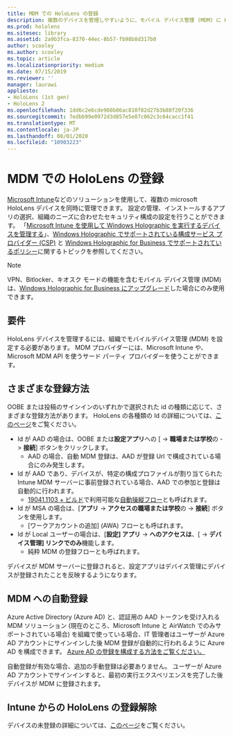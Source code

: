 ```yaml
---
title: MDM での HoloLens の登録
description: 複数のデバイスを管理しやすいように、モバイル デバイス管理 (MDM) に HoloLens を登録します。
ms.prod: hololens
ms.sitesec: library
ms.assetid: 2a9b3fca-8370-44ec-8b57-fb98b8d317b0
author: scooley
ms.author: scooley
ms.topic: article
ms.localizationpriority: medium
ms.date: 07/15/2019
ms.reviewer: ''
manager: laurawi
appliesto:
- HoloLens (1st gen)
- HoloLens 2
ms.openlocfilehash: 1dd6c2e6cde980b86ac810f82d27b3b88f20f336
ms.sourcegitcommit: 7edbb99e0972d3d857e5e87c062c3c64cacc1f41
ms.translationtype: MT
ms.contentlocale: ja-JP
ms.lasthandoff: 08/01/2020
ms.locfileid: "10903223"
---
```

# MDM での HoloLens の登録

[Microsoft Intune](https://docs.microsoft.com/intune/windows-holographic-for-business)などのソリューションを使用して、複数の microsoft HoloLens デバイスを同時に管理できます。 設定の管理、インストールするアプリの選択、組織のニーズに合わせたセキュリティ構成の設定を行うことができます。 「[Microsoft Intune を使用して Windows Holographic を実行するデバイスを管理する](https://docs.microsoft.com/intune/windows-holographic-for-business)」、[Windows Holographic でサポートされている構成サービス プロバイダー (CSP)](https://msdn.microsoft.com/windows/hardware/commercialize/customize/mdm/configuration-service-provider-reference#hololens) と [Windows Holographic for Business でサポートされているポリシー](https://msdn.microsoft.com/windows/hardware/commercialize/customize/mdm/policy-configuration-service-provider#hololenspolicies)に関するトピックを参照してください。

> [!NOTE]
> VPN、Bitlocker、キオスク モードの機能を含むモバイル デバイス管理 (MDM) は、[Windows Holographic for Business にアップグレード](hololens1-upgrade-enterprise.md)した場合にのみ使用できます。

## 要件

 HoloLens デバイスを管理するには、組織でモバイルデバイス管理 (MDM) を設定する必要があります。 MDM プロバイダーには、Microsoft Intune や、Microsoft MDM API を使うサード パーティ プロバイダーを使うことができます。
 
## さまざまな登録方法

OOBE または投稿のサインインのいずれかで選択された id の種類に応じて、さまざまな登録方法があります。 HoloLens の各種類の Id の詳細については、[このページ](hololens-identity.md)をご覧ください。

- Id が AAD の場合は、OOBE または**設定アプリ**への [  ->  **職場または学校**の  ->  **接続**] ボタンをクリックします。
    - AAD の場合、自動 MDM 登録は、AAD が登録 Url で構成されている場合にのみ発生します。
- Id が AAD であり、デバイスが、特定の構成プロファイルが割り当てられた Intune MDM サーバーに事前登録されている場合、AAD での参加と登録は自動的に行われます。
    - [19041.1103 + ビルド](hololens-release-notes.md#windows-holographic-version-2004)で利用可能な[自動操縦フロー](hololens2-autopilot.md)とも呼ばれます。
- Id が MSA の場合は、[**アプリ**  ->  **アクセスの職場または学校**の  ->  **接続**] ボタンを使用します。
    - [ワークアカウントの追加] (AWA) フローとも呼ばれます。
- Id が Local ユーザーの場合は、[**設定] アプリ**  ->  **へのアクセスは**、[  ->  **デバイス管理] リンクでのみ**機能します。
    - 純粋 MDM の登録フローとも呼ばれます。

デバイスが MDM サーバーに登録されると、設定アプリはデバイス管理にデバイスが登録されたことを反映するようになります。

## MDM への自動登録

Azure Active Directory (Azure AD) と、認証用の AAD トークンを受け入れる MDM ソリューション (現在のところ、Microsoft Intune と AirWatch でのみサポートされている場合) を組織で使っている場合、IT 管理者はユーザーが Azure AD アカウントにサインインした後 MDM 登録が自動的に行われるように Azure AD を構成できます。 [Azure AD の登録を構成する方法をご覧ください。](https://docs.microsoft.com/mem/intune/enrollment/windows-enroll#enable-windows-10-automatic-enrollment)

自動登録が有効な場合、追加の手動登録は必要ありません。 ユーザーが Azure AD アカウントでサインインすると、最初の実行エクスペリエンスを完了した後デバイスが MDM に登録されます。

## Intune からの HoloLens の登録解除

デバイスの未登録の詳細については、[このページ](https://docs.microsoft.com/windows/client-management/mdm/disconnecting-from-mdm-unenrollment)をご覧ください。 
